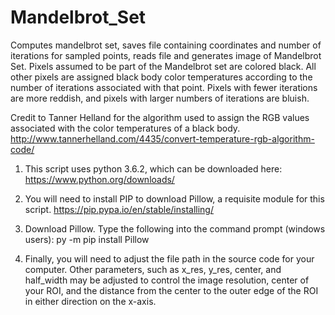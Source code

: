 # Mandelbrot_Set
Computes mandelbrot set, saves file containing coordinates and number of iterations for 
sampled points, reads file and generates image of Mandelbrot Set. Pixels assumed to be
part of the Mandelbrot set are colored black. All other pixels are assigned black body
color temperatures according to the number of iterations associated with that point.
Pixels with fewer iterations are more reddish, and pixels with larger numbers of 
iterations are bluish.

Credit to Tanner Helland for the algorithm used to assign the RGB values associated
with the color temperatures of a black body.
http://www.tannerhelland.com/4435/convert-temperature-rgb-algorithm-code/

1) This script uses python 3.6.2, which can be downloaded here: 
https://www.python.org/downloads/

2) You will need to install PIP to download Pillow, a requisite module for this script.
https://pip.pypa.io/en/stable/installing/

3) Download Pillow. Type the following into the command prompt (windows users):
py -m pip install Pillow

4) Finally, you will need to adjust the file path in the source code for your computer.
Other parameters, such as x_res, y_res, center, and half_width may be adjusted to 
control the image resolution, center of your ROI, and the distance from the center to
the outer edge of the ROI in either direction on the x-axis.
